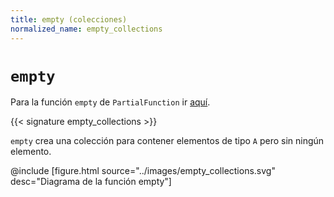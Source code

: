 ```yaml
---
title: empty (colecciones)
normalized_name: empty_collections
---
```


# `empty`

Para la función `empty` de `PartialFunction` ir [aquí](./empty_PartialFunction).

{{< signature empty_collections >}}

`empty` crea una colección para contener elementos de tipo `A` pero sin ningún elemento.

@include [figure.html source="../images/empty_collections.svg" desc="Diagrama de la función empty"]
